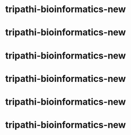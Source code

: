 # tripathi-bioinformatics-new
# tripathi-bioinformatics-new
# tripathi-bioinformatics-new
# tripathi-bioinformatics-new
# tripathi-bioinformatics-new
# tripathi-bioinformatics-new
